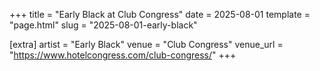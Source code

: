 +++
title = "Early Black at Club Congress"
date = 2025-08-01
template = "page.html"
slug = "2025-08-01-early-black"

[extra]
artist = "Early Black"
venue = "Club Congress"
venue_url = "https://www.hotelcongress.com/club-congress/"
+++
